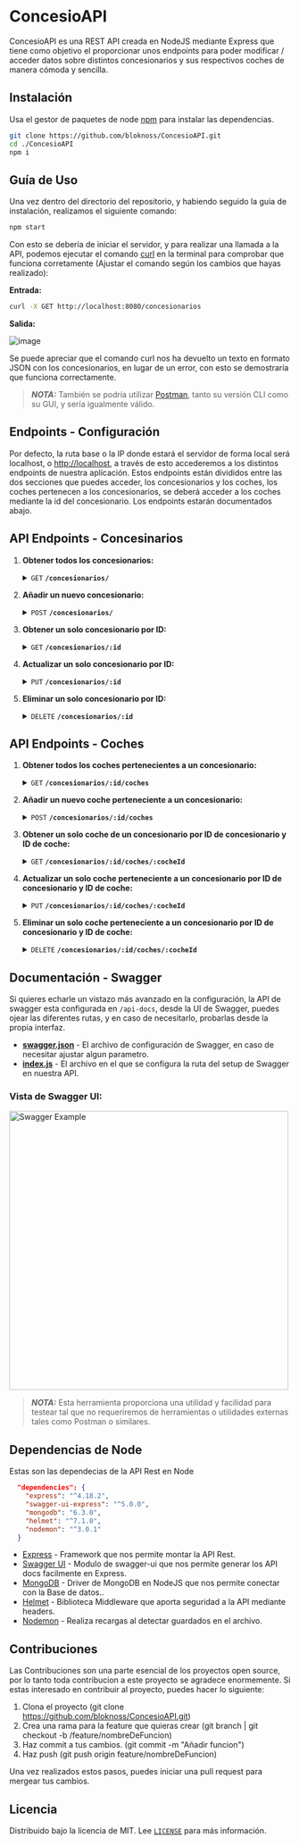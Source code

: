 # ConcesioAPI

ConcesioAPI es una REST API creada en NodeJS mediante Express que tiene como objetivo el proporcionar unos endpoints para poder modificar / acceder datos sobre distintos concesionarios y sus respectivos coches de manera cómoda y sencilla.

## Instalación

Usa el gestor de paquetes de node [npm](https://www.npmjs.com/) para instalar las dependencias.

```bash
git clone https://github.com/bloknoss/ConcesioAPI.git
cd ./ConcesioAPI
npm i
```

## Guía de Uso

Una vez dentro del directorio del repositorio, y habiendo seguido la guia de instalación, realizamos el siguiente comando:

```bash
npm start
```

Con esto se debería de iniciar el servidor, y para realizar una llamada a la API, podemos ejecutar el comando [curl](https://curl.se/docs/) en la terminal para comprobar que funciona corretamente (Ajustar el comando según los cambios que hayas realizado):

**Entrada:**

```bash
curl -X GET http://localhost:8080/concesionarios
```

**Salida:**

![image](https://i.imgur.com/YVzFlDg.png)

Se puede apreciar que el comando curl nos ha devuelto un texto en formato JSON con los concesionarios, en lugar de un error, con esto se demostraría que funciona correctamente.

> **_NOTA:_** También se podría utilizar [Postman](https://www.postman.com/), tanto su versión CLI como su GUI, y sería igualmente válido.

## Endpoints - Configuración

Por defecto, la ruta base o la IP donde estará el servidor de forma local será localhost, o [http://localhost](http://localhost/), a través de esto accederemos a los distintos endpoints de nuestra aplicación.
Estos endpoints están divididos entre las dos secciones que puedes acceder, los concesionarios y los coches, los coches pertenecen a los concesionarios, se deberá acceder a los coches mediante la id del concesionario.
Los endpoints estarán documentados abajo.

## API Endpoints - Concesinarios

1. **Obtener todos los concesionarios:**
    <details>
     <summary><code>GET</code> <code><b>/concesionarios/</b></code></summary>

    ##### Parametros

    > Ninguno

    ##### Respuestas

    > | Código HTTP | Content-Type       | Respuesta                               |
    > | ----------- | ------------------ | --------------------------------------- |
    > | `200`       | `application/json` | Lista de concesionarios en formato JSON |
    > | `500`       | `application/json` | Error interno del servidor              |

    ##### Ejemplo cURL

    > ```bash
    > curl -X GET http://localhost:8080/concesionarios/
    > ```

    </details>

2. **Añadir un nuevo concesionario:**
    <details>
     <summary><code>POST</code> <code><b>/concesionarios/</b></code></summary>

    ##### Parametros

    > | Nombre | Tipo      | Tipo de dato         | Descripción                                   |
    > | ------ | --------- | -------------------- | --------------------------------------------- |
    > | body   | requerido | objeto (JSON o YAML) | Datos del nuevo concesionario en formato JSON |

    ##### Respuestas

    > | Código HTTP | Content-Type       | Respuesta                  |
    > | ----------- | ------------------ | -------------------------- |
    > | `200`       | `application/json` | `{"message":"ok"}`         |
    > | `500`       | `application/json` | Error interno del servidor |

    ##### Ejemplo cURL

    > ```bash
    > curl -X POST -H "Content-Type: application/json" --data @nuevo_concesionario.json http://localhost:8080/concesionarios/
    > ```

    </details>

3. **Obtener un solo concesionario por ID:**
    <details>
     <summary><code>GET</code> <code><b>/concesionarios/:id</b></code></summary>

    ##### Parametros

    > | Nombre | Tipo      | Tipo de dato | Descripción                    |
    > | ------ | --------- | ------------ | ------------------------------ |
    > | id     | requerido | cadena       | ID del concesionario a obtener |

    ##### Respuestas

    > | Código HTTP | Content-Type       | Respuesta                     |
    > | ----------- | ------------------ | ----------------------------- |
    > | `200`       | `application/json` | Concesionario en formato JSON |
    > | `404`       | `application/json` | Concesionario no encontrado   |

    ##### Ejemplo cURL

    > ```bash
    > curl -X GET http://localhost:8080/concesionarios/1
    > ```

    </details>

4. **Actualizar un solo concesionario por ID:**
    <details>
     <summary><code>PUT</code> <code><b>/concesionarios/:id</b></code></summary>

    ##### Parametros

    > | Nombre | Tipo      | Tipo de dato         | Descripción                                          |
    > | ------ | --------- | -------------------- | ---------------------------------------------------- |
    > | id     | requerido | cadena               | ID del concesionario a actualizar                    |
    > | body   | requerido | objeto (JSON o YAML) | Datos actualizados del concesionario en formato JSON |

    ##### Respuestas

    > | Código HTTP | Content-Type       | Respuesta                   |
    > | ----------- | ------------------ | --------------------------- |
    > | `200`       | `application/json` | `{"message":"ok"}`          |
    > | `404`       | `application/json` | Concesionario no encontrado |

    ##### Ejemplo cURL

    > ```bash
    > curl -X PUT -H "Content-Type: application/json" --data @concesionario_actualizado.json http://localhost:8080/concesionarios/1
    > ```

    </details>

5. **Eliminar un solo concesionario por ID:**
    <details>
     <summary><code>DELETE</code> <code><b>/concesionarios/:id</b></code></summary>

    ##### Parametros

    > | Nombre | Tipo      | Tipo de dato | Descripción                   |
    > | ------ | --------- | ------------ | ----------------------------- |
    > | id     | requerido | cadena       | ID del concesionario a borrar |

    ##### Respuestas

    > | Código HTTP | Content-Type       | Respuesta                   |
    > | ----------- | ------------------ | --------------------------- |
    > | `200`       | `application/json` | `{"message":"ok"}`          |
    > | `404`       | `application/json` | Concesionario no encontrado |

    ##### Ejemplo cURL

    > ```bash
    > curl -X DELETE http://localhost:8080/concesionarios/1
    > ```

    </details>

## API Endpoints - Coches

1. **Obtener todos los coches pertenecientes a un concesionario:**
    <details>
     <summary><code>GET</code> <code><b>/concesionarios/:id/coches</b></code></summary>

    ##### Parametros

    > | Nombre | Tipo      | Tipo de dato | Descripción                    |
    > | ------ | --------- | ------------ | ------------------------------ |
    > | id     | requerido | cadena       | ID del concesionario a obtener |

    ##### Respuestas

    > | Código HTTP | Content-Type       | Respuesta                       |
    > | ----------- | ------------------ | ------------------------------- |
    > | `200`       | `application/json` | Lista de coches en formato JSON |
    > | `404`       | `application/json` | Concesionario no encontrado     |

    ##### Ejemplo cURL

    > ```bash
    > curl -X GET http://localhost:8080/concesionarios/1/coches
    > ```

    </details>

2. **Añadir un nuevo coche perteneciente a un concesionario:**
    <details>
     <summary><code>POST</code> <code><b>/concesionarios/:id/coches</b></code></summary>

    ##### Parametros

    > | Nombre | Tipo      | Tipo de dato         | Descripción                                    |
    > | ------ | --------- | -------------------- | ---------------------------------------------- |
    > | id     | requerido | cadena               | ID del concesionario al que pertenece el coche |
    > | body   | requerido | objeto (JSON o YAML) | Datos del nuevo coche en formato JSON          |

    ##### Respuestas

    > | Código HTTP | Content-Type       | Respuesta                   |
    > | ----------- | ------------------ | --------------------------- |
    > | `200`       | `application/json` | `{"message":"ok"}`          |
    > | `404`       | `application/json` | Concesionario no encontrado |

    ##### Ejemplo cURL

    > ```bash
    > curl -X POST -H "Content-Type: application/json" --data @nuevo_coche.json http://localhost:8080/concesionarios/1/coches
    > ```

    </details>

3. **Obtener un solo coche de un concesionario por ID de concesionario y ID de coche:**
    <details>
     <summary><code>GET</code> <code><b>/concesionarios/:id/coches/:cocheId</b></code></summary>

    ##### Parametros

    > | Nombre  | Tipo      | Tipo de dato | Descripción                    |
    > | ------- | --------- | ------------ | ------------------------------ |
    > | id      | requerido | cadena       | ID del concesionario a obtener |
    > | cocheId | requerido | cadena       | ID del coche a obtener         |

    ##### Respuestas

    > | Código HTTP | Content-Type       | Respuesta             |
    > | ----------- | ------------------ | --------------------- |
    > | `200`       | `application/json` | Coche en formato JSON |
    > | `404`       | `application/json` | Coche no encontrado   |

    ##### Ejemplo cURL

    > ```bash
    > curl -X GET http://localhost:8080/concesionarios/1/coches/0
    > ```

    </details>

4. **Actualizar un solo coche perteneciente a un concesionario por ID de concesionario y ID de coche:**
    <details>
     <summary><code>PUT</code> <code><b>/concesionarios/:id/coches/:cocheId</b></code></summary>

    ##### Parametros

    > | Nombre  | Tipo      | Tipo de dato         | Descripción                                    |
    > | ------- | --------- | -------------------- | ---------------------------------------------- |
    > | id      | requerido | cadena               | ID del concesionario al que pertenece el coche |
    > | cocheId | requerido | cadena               | ID del coche a actualizar                      |
    > | body    | requerido | objeto (JSON o YAML) | Datos actualizados del coche en formato JSON   |

    ##### Respuestas

    > | Código HTTP | Content-Type       | Respuesta           |
    > | ----------- | ------------------ | ------------------- |
    > | `200`       | `application/json` | `{"message":"ok"}`  |
    > | `404`       | `application/json` | Coche no encontrado |

    ##### Ejemplo cURL

    > ```bash
    > curl -X PUT -H "Content-Type: application/json" --data @coche_actualizado.json http://localhost:8080/concesionarios/1/coches/0
    > ```

    </details>

5. **Eliminar un solo coche perteneciente a un concesionario por ID de concesionario y ID de coche:**

    <details>
     <summary><code>DELETE</code> <code><b>/concesionarios/:id/coches/:cocheId</b></code></summary>

    ##### Parametros

    > | Nombre  | Tipo      | Tipo de dato | Descripción                                    |
    > | ------- | --------- | ------------ | ---------------------------------------------- |
    > | id      | requerido | cadena       | ID del concesionario al que pertenece el coche |
    > | cocheId | requerido | cadena       | ID del coche a borrar                          |

    ##### Respuestas

    > | Código HTTP | Content-Type       | Respuesta           |
    > | ----------- | ------------------ | ------------------- |
    > | `200`       | `application/json` | `{"message":"ok"}`  |
    > | `404`       | `application/json` | Coche no encontrado |

    ##### Ejemplo cURL

    > ```bash
    > curl -X DELETE http://localhost:8080/concesionarios/1/coches/0
    > ```

    </details>

## Documentación - Swagger

Si quieres echarle un vistazo más avanzado en la configuración, la API de swagger esta configurada en `/api-docs`, desde la UI de Swagger, puedes ojear las diferentes rutas, y en caso de necesitarlo, probarlas desde la propia interfaz.

-   **[swagger.json](https://github.com/bloknoss/ConcesioAPI/blob/main/swagger.json)** - El archivo de configuración de Swagger, en caso de necesitar ajustar algun parametro.
-   **[index.js](https://github.com/bloknoss/ConcesioAPI/blob/main/index.js)** - El archivo en el que se configura la ruta del setup de Swagger en nuestra API.

### Vista de Swagger UI:

<img src="https://i.imgur.com/sLiwa25.png" alt="Swagger Example" style="width:500px;"/></br>

> **_NOTA:_** Esta herramienta proporciona una utilidad y facilidad para testear tal que no requeriremos de herramientas o utilidades externas tales como Postman o similares.

## Dependencias de Node

Estas son las dependecias de la API Rest en Node

```json
  "dependencies": {
    "express": "^4.18.2",
    "swagger-ui-express": "^5.0.0",
    "mongodb": "6.3.0",
    "helmet": "^7.1.0",
    "nodemon": "^3.0.1"
  }
```

-   [Express](https://www.npmjs.com/package/express) - Framework que nos permite montar la API Rest.
-   [Swagger UI](https://www.npmjs.com/package/swagger-ui-express) - Modulo de swagger-ui que nos permite generar los API docs facilmente en Express.
-   [MongoDB](https://www.npmjs.com/package/mongodb) - Driver de MongoDB en NodeJS que nos permite conectar con la Base de datos..
-   [Helmet](https://www.npmjs.com/package/helmet) - Biblioteca Middleware que aporta seguridad a la API mediante headers.
-   [Nodemon](https://www.npmjs.com/package/nodemon) - Realiza recargas al detectar guardados en el archivo.

## Contribuciones

Las Contribuciones son una parte esencial de los proyectos open source, por lo tanto toda contribucion a este proyecto se agradece enormemente.
Si estas interesado en contribuir al proyecto, puedes hacer lo siguiente:

1. Clona el proyecto (git clone https://github.com/bloknoss/ConcesioAPI.git)
2. Crea una rama para la feature que quieras crear (git branch | git checkout -b /feature/nombreDeFuncion)
3. Haz commit a tus cambios. (git commit -m "Añadir funcion")
4. Haz push (git push origin feature/nombreDeFuncion)

Una vez realizados estos pasos, puedes iniciar una pull request para mergear tus cambios.

## Licencia

Distribuido bajo la licencia de MIT. Lee [`LICENSE`](https://github.com/bloknoss/ConcesioAPI/blob/main/LICENSE) para más información.
